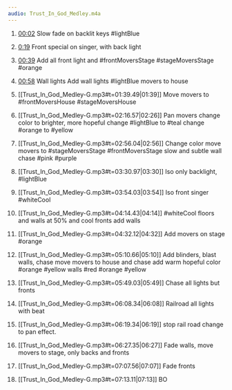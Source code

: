 ```yaml
---
audio: Trust_In_God_Medley.m4a
---
```


1. [00:02](Trust_In_God_Medley-G.mp3#t=2.29)  Slow fade on backlit keys #lightBlue 


2. [0:19](Trust_In_God_Medley-G.mp3#t=19.44) Front special on singer, with back light


3. [00:39](Trust_In_God_Medley-G.mp3#t=39.71) Add all front light and #frontMoversStage #stageMoversStage #orange


4. [00:58](Trust_In_God_Medley-G.mp3#t=58.50) Wall lights Add wall lights #lightBlue movers to house 


5. [[Trust_In_God_Medley-G.mp3#t=01:39.49|01:39]] Move movers to #frontMoversHouse #stageMoversHouse   


6. [[Trust_In_God_Medley-G.mp3#t=02:16.57|02:26]] Pan movers change color to brighter, more hopeful change #lightBlue to #teal change #orange  to #yellow 


7. [[Trust_In_God_Medley-G.mp3#t=02:56.04|02:56]] Change color move movers to #stageMoversStage #frontMoversStage slow and subtle wall chase #pink #purple 


8. [[Trust_In_God_Medley-G.mp3#t=03:30.97|03:30]] Iso only backlight, #lightBlue 



9. [[Trust_In_God_Medley-G.mp3#t=03:54.03|03:54]] Iso front singer #whiteCool 

10. [[Trust_In_God_Medley-G.mp3#t=04:14.43|04:14]]  #whiteCool floors and walls at 50% and cool fronts add walls


11. [[Trust_In_God_Medley-G.mp3#t=04:32.12|04:32]] Add movers on stage #orange 


12. [[Trust_In_God_Medley-G.mp3#t=05:10.66|05:10]]  Add blinders, blast walls, chase move movers to house and chase add warm hopeful color #orange #yellow walls #red #orange #yellow 


13. [[Trust_In_God_Medley-G.mp3#t=05:49.03|05:49]] Chase all lights but fronts


14. [[Trust_In_God_Medley-G.mp3#t=06:08.34|06:08]]  Railroad all lights with beat


15. [[Trust_In_God_Medley-G.mp3#t=06:19.34|06:19]]  stop rail road change to pan effect.  
16. [[Trust_In_God_Medley-G.mp3#t=06:27.35|06:27]] Fade walls, move movers to stage, only backs and fronts


17. [[Trust_In_God_Medley-G.mp3#t=07:07.56|07:07]] Fade fronts


18. [[Trust_In_God_Medley-G.mp3#t=07:13.11|07:13]] BO














